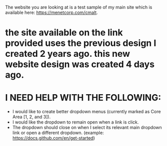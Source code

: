 The website you are looking at is a test sample of my main site which is available here: https://menetcorp.com/cmalt.

# the site available on the link provided uses the previous design I created 2 years ago. this new website design was created 4 days ago.

# I NEED HELP WITH THE FOLLOWING:
- I would like to create better dropdown menus (currently marked as Core Area [1, 2, and 3]).
- I would like the dropdown to remain open when a link is click.
- The dropdown should close on when I select its relevant main dropdown link or open a different dropdown. (example: https://docs.github.com/en/get-started)
